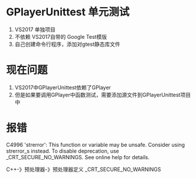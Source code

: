# GPlayerUnittest 单元测试

1. VS2017 单独项目
2. 不依赖 VS2017自带的 Google Test模版
3. 自己创建命令行程序，添加对gtest静态库文件


# 现在问题

1. VS2017中GPlayerUnittest依赖了GPlayer
2. 但是如果要调用GPlayer中函数测试，需要添加源文件到GPlayerUnittest项目中



# 报错
C4996	'strerror': This function or variable may be unsafe. Consider using strerror_s instead. To disable deprecation, use _CRT_SECURE_NO_WARNINGS. See online help for details.		

C++-》预处理器-》预处理器定义
_CRT_SECURE_NO_WARNINGS